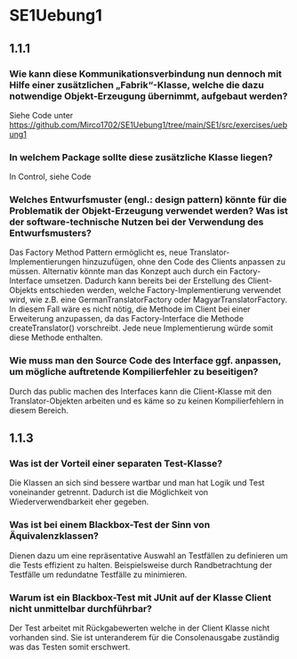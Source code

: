 # SE1Uebung1

## 1.1.1

### Wie kann diese Kommunikationsverbindung nun dennoch mit Hilfe einer zusätzlichen „Fabrik“-Klasse, welche die dazu notwendige Objekt-Erzeugung übernimmt, aufgebaut werden?
Siehe Code unter https://github.com/Mirco1702/SE1Uebung1/tree/main/SE1/src/exercises/uebung1

### In welchem Package sollte diese zusätzliche Klasse liegen?
In Control, siehe Code

### Welches Entwurfsmuster (engl.: design pattern) könnte für die Problematik der Objekt-Erzeugung verwendet werden? Was ist der software-technische Nutzen bei der Verwendung des Entwurfsmusters?
Das Factory Method Pattern ermöglicht es, neue Translator-Implementierungen hinzuzufügen, ohne den Code des Clients anpassen zu müssen. Alternativ könnte man das Konzept auch durch ein Factory-Interface umsetzen. Dadurch kann bereits bei der Erstellung des Client-Objekts entschieden werden, welche Factory-Implementierung verwendet wird, wie z.B. eine GermanTranslatorFactory oder MagyarTranslatorFactory. In diesem Fall wäre es nicht nötig, die Methode im Client bei einer Erweiterung anzupassen, da das Factory-Interface die Methode createTranslator() vorschreibt. Jede neue Implementierung würde somit diese Methode enthalten.

### Wie muss man den Source Code des Interface ggf. anpassen, um mögliche auftretende Kompilierfehler zu beseitigen?
Durch das public machen des Interfaces kann die Client-Klasse mit den Translator-Objekten arbeiten und es käme so zu keinen Kompilierfehlern in diesem Bereich. 

## 1.1.3

### Was ist der Vorteil einer separaten Test-Klasse?
Die Klassen an sich sind bessere wartbar und man hat Logik und Test voneinander getrennt. Dadurch ist die Möglichkeit von Wiederverwendbarkeit eher gegeben.

### Was ist bei einem Blackbox-Test der Sinn von Äquivalenzklassen?
Dienen dazu um eine repräsentative Auswahl an Testfällen zu definieren um die Tests effizient zu halten. Beispielsweise durch Randbetrachtung der Testfälle um redundatne Testfälle zu minimieren. 

### Warum ist ein Blackbox-Test mit JUnit auf der Klasse Client nicht unmittelbar durchführbar?
Der Test arbeitet mit Rückgabewerten welche in der Client Klasse nicht vorhanden sind. Sie ist unteranderem für die Consolenausgabe zuständig was das Testen somit erschwert. 
